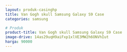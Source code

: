 ```yaml
---
layout: produk-casinghp
title: Van Gogh skull Samsung Galaxy S9 Case
categories: samsung

# Produk
product-title: Van Gogh skull Samsung Galaxy S9 Case
image-drive: 14as29uqH9aiFxp1xlVE3MW2h6ONVhIut
harga: 90000
---
```

